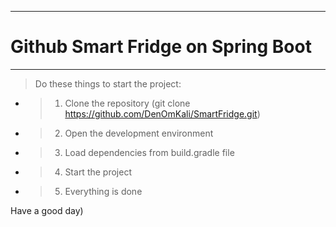 ---
# Github Smart Fridge on Spring Boot
***
> Do these things to start the project:
>
- >1. Clone the repository (git clone https://github.com/DenOmKali/SmartFridge.git)
- >2. Open the development environment
- >3. Load dependencies from build.gradle file
- >4. Start the project
- >5. Everything is done

Have a good day)